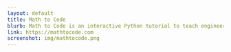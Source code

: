 ```yaml
---
layout: default
title: Math to Code
blurb: Math to Code is an interactive Python tutorial to teach engineers how to read and implement math using the NumPy library.
link: https://mathtocode.com
screenshot: img/mathtocode.png
---
```

